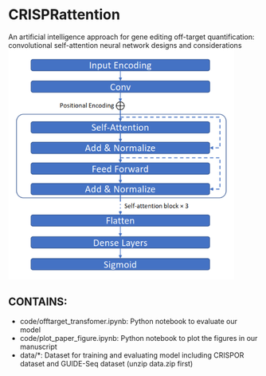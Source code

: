 # CRISPRattention
An artificial intelligence approach for gene editing off-target quantification: convolutional self-attention neural network designs and considerations
<img src="CRISPRattention.png" width = '90%' class="center" />

## CONTAINS:
* code/offtarget_transfomer.ipynb: Python notebook to evaluate our model
* code/plot_paper_figure.ipynb: Python notebook to plot the figures in our manuscript
* data/*: Dataset for training and evaluating model including CRISPOR dataset and GUIDE-Seq dataset (unzip data.zip first)
